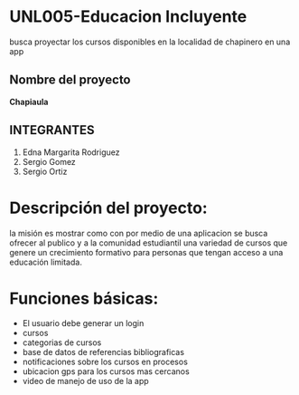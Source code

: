 # UNL005-Educacion Incluyente
busca proyectar los cursos disponibles en la localidad de chapinero en una app

## Nombre del proyecto
**Chapiaula**
## INTEGRANTES
1. Edna Margarita Rodriguez
2. Sergio Gomez
3. Sergio Ortiz

# Descripción del proyecto:
la misión es mostrar como con por medio de una aplicacion se busca ofrecer al publico y a la comunidad estudiantil una variedad de cursos que genere un crecimiento formativo para personas que tengan acceso a una educación limitada.

# Funciones básicas:
- El usuario debe generar un login
- cursos
- categorias de cursos
- base de datos de referencias bibliograficas
- notificaciones sobre los cursos en procesos
- ubicacion gps para los cursos mas cercanos
- video de manejo de uso de la app


